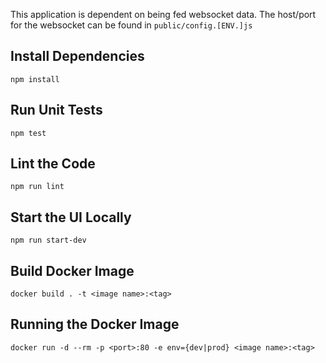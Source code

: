 This application is dependent on being fed websocket data. The host/port for the websocket can be found in `public/config.[ENV.]js`

## Install Dependencies
`npm install`

## Run Unit Tests
`npm test`

## Lint the Code
`npm run lint`

## Start the UI Locally
`npm run start-dev`

## Build Docker Image
`docker build . -t <image name>:<tag>`

## Running the Docker Image
`docker run -d --rm -p <port>:80 -e env={dev|prod} <image name>:<tag>`
